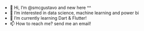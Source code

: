 - 👋 Hi, I’m @smcgustavo and new here ^^
- 👀 I’m interested in data science, machine learning and power bi
- 🌱 I’m currently learning Dart & Flutter!
- 📫 How to reach me? send me an email!

<!---
smcgustavo/smcgustavo is a ✨ special ✨ repository because its `README.md` (this file) appears on your GitHub profile.
You can click the Preview link to take a look at your changes.
--->
